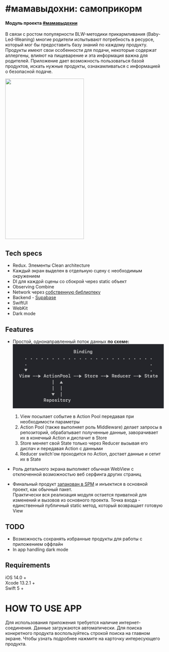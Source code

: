 # #мамавыдохни: самоприкорм
#### Модуль проекта [#мамавыдохни](https://github.com/4440449/Mom_Exhale)

В связи с ростом популярности BLW-методики прикармливания (Baby-Led-Weaning) многие родители испытывают потребность в ресурсе, который мог бы предоставить базу знаний по каждому продукту. Продукты имеют свои особенности для подачи, некоторые содержат аллергены, влияют на пищеварение и эта информация важна для родителей. Приложение дает возможность пользоваться базой продуктов, искать нужные продукты, ознакамливаться с информацией о безопасной подаче.

<img src="/README_ASSETS/SamoprikormDemo.gif" width="250" height="510"/> 

## Tech specs
- Redux. Элементы Clean architecture
- Каждый экран выделен в отдельную сцену с необходимым окружением
- DI для каждой сцены со сбокрой через static объект
- Observing Combine
- Network через [собственную библиотеку](https://github.com/4440449/BabyNet)
- Backend - <a href="https://app.supabase.com">Supabase</a>
- SwiftUI
- WebKit
- Dark mode


## Features
    
* Простой, однонаправленный поток данных **по схеме:**
![Alt text](README_ASSETS/DataFlow.png "Data flow")  
    1. View посылает событие в Action Pool передавая при необходимости параметры
    2. Action Pool (также выполняет роль Middleware) делает запросы в репозиторий, обрабатывает полученные данные, заворачивает их в конечный Action и диспачит в Store
    3. Store меняет свой State только через Reducer вызывая его диспач и передавая Action с данными
    4. Reducer switch'ом проходится по Action, достает данные и сетит их в State

* Роль детального экрана выполняет обычная WebView с отключенной возможностью веб серфинга других страниц
             
* Финальный продукт [запакован в SPM](https://github.com/4440449/SamoprikormModule) и инъектися в основной проект, как обычный пакет.  
Практически вся реализация модуля остается приватной для изменений и вызовов из основного проекта. Точка входа - единственный публичный static метод, который возвращает готовую View
       

## TODO
- Возможность сохранять избранные продукты для работы с приложением оффлайн
- In app handling dark mode


## Requirements
iOS 14.0 +  
Xcode 13.2.1 +  
Swift 5 +



# HOW TO USE APP
Для использования приложения требуется наличие интернет-соединения. Данные загружаются автоматически. Для поиска конкретного продукта воспользуйтесь строкой поиска на главном экране. Чтобы узнать подробнее нажмите на карточку интересующего продукта.
 
